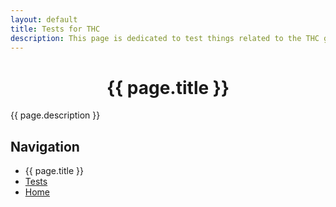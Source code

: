 ```yaml
---
layout: default
title: Tests for THC
description: This page is dedicated to test things related to the THC group.
---
```


<!-- HTML section using YAML title for THC -->
<div style="text-align:center"><h1>{{ page.title }}</h1></div>

{{ page.description }}

## Navigation

<nav>
    <ul>
        <li>
            <span>{{ page.title }}</span>
        </li>
        <li>
            <a href="/tests">Tests</a>
        </li>
        <li>
            <a href="/">Home</a>
        </li>
    </ul>
</nav>

